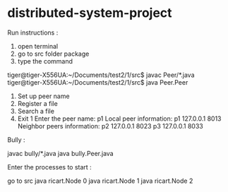 # distributed-system-project

Run instructions :
1. open terminal
2. go to src folder package 
3. type the command 
	

tiger@tiger-X556UA:~/Documents/test2/1/src$ javac Peer/*.java
tiger@tiger-X556UA:~/Documents/test2/1/src$ java Peer.Peer


1. Set up peer name
2. Register a file
3. Search a file
4. Exit
1
Enter the peer name:
p1
Local peer information:
p1 127.0.0.1 8013
Neighbor peers information:
p2 127.0.0.1 8023
p3 127.0.0.1 8033

Bully : 

javac bully/*.java
java bully.Peer.java

Enter the processes to start :

go to src 
java ricart.Node 0
java ricart.Node 1
java ricart.Node 2

